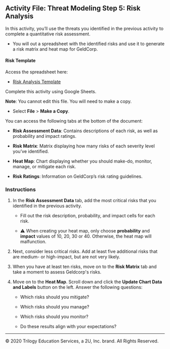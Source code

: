 ## Activity File: Threat Modeling Step 5: Risk Analysis

In this activity, you’ll use the threats you identified in the previous activity to complete a quantitative risk assessment. 

- You will out a spreadsheet with the identified risks and use it to generate a risk matrix and heat map for GeldCorp.


#### Risk Template

Access the spreadsheet here: 

- [Risk Analysis Template](https://docs.google.com/spreadsheets/d/1gwNSDxTnVOv7d8PXXZCjZl00ymtKwQjkWCKD1IaMC-A/edit#gid=1384626883) 

Complete this activity using Google Sheets.

**Note**: You cannot edit this file. You will need to make a copy.

- Select **File** > **Make a Copy**.

You can access the following tabs at the bottom of the document: 

  - **Risk Assessment Data**: Contains descriptions of each risk, as well as probability and impact ratings.

  - **Risk Matrix**: Matrix displaying how many risks of each severity level you’ve identified.
  
  - **Heat Map**: Chart displaying whether you should make-do, monitor, manage, or mitigate each risk.

  - **Risk Ratings**: Information on GeldCorp’s risk rating guidelines.

### Instructions

1. In the **Risk Assessment Data** tab, add the most critical risks that you identified in the previous activity. 

   - Fill out the risk description, probability, and impact cells for each risk.

   - :warning: When creating your heat map, only choose **probability** and **impact** values of 10, 20, 30 or 40.  Otherwise, the heat map will malfunction.

2. Next, consider less critical risks. Add at least five additional risks that are medium- or high-impact, but are not very likely.

3. When you have at least ten risks, move on to the **Risk Matrix** tab and take a moment to assess Geldcorp's risks. 

4. Move on to the **Heat Map**. Scroll down and click the **Update Chart Data and Labels** button on the left. Answer the following questions:

    - Which risks should you mitigate?
      
    - Which risks should you manage?

    - Which risks should you monitor?

    - Do these results align with your expectations?

---
© 2020 Trilogy Education Services, a 2U, Inc. brand. All Rights Reserved.
